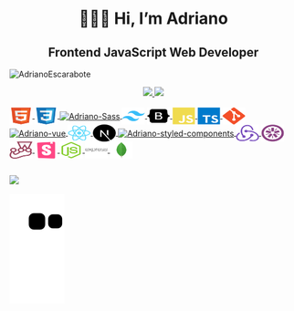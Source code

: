 <h1 align="center">👩🏻‍💻 Hi, I’m Adriano</h1> 
<h2 align="center">Frontend JavaScript Web Developer</h2> 

<p align="left"> <img src="https://komarev.com/ghpvc/?username=AdrianoEscarabote-lt&label=Profile%20views&color=0e75b6&style=flat" alt="AdrianoEscarabote" /> </p>

 
 <div align="center">
  <a href="https://github.com/AdrianoEscarabote">
  <img height="180em" src="https://github-readme-stats.vercel.app/api/top-langs/?username=AdrianoEscarabote&layout=compact&langs_count=7&theme=dark"/>
  <img height="180em" src="https://github-readme-stats.vercel.app/api?username=AdrianoEscarabote&show_icons=true&theme=dark&include_all_commits=true&count_private=true"/>
</div>

  <div style="display: inline_block"><br>
    <img align="center" alt="Adriano-HTML" height="30" width="40" src="https://raw.githubusercontent.com/devicons/devicon/master/icons/html5/html5-original.svg">
  <img align="center" alt="Adriano-CSS" height="30" width="40" src="https://raw.githubusercontent.com/devicons/devicon/master/icons/css3/css3-original.svg">
    <img align="center" alt="Adriano-Sass" height="30" width="40" src="https://camo.githubusercontent.com/26901b819fb10ef4e2c652aa40e24775247664d84a7597bebb66898a24dddedd/68747470733a2f2f63646e2e6a7364656c6976722e6e65742f67682f64657669636f6e732f64657669636f6e2f69636f6e732f736173732f736173732d6f726967696e616c2e737667">
    <img align="center" alt="Adriano-tailwindcss" height="30" width="40"  src="https://raw.githubusercontent.com/devicons/devicon/master/icons/tailwindcss/tailwindcss-plain.svg">
    <img align="center" alt="Adriano-Bootstrap" height="30" width="40"  src="https://raw.githubusercontent.com/devicons/devicon/master/icons/bootstrap/bootstrap-plain.svg">
   <img align="center" alt="Adriano-Js" height="30" width="40" src="https://raw.githubusercontent.com/devicons/devicon/master/icons/javascript/javascript-plain.svg">
   <img align="center" alt="Adriano-Ts" height="30" width="40" src="https://raw.githubusercontent.com/devicons/devicon/master/icons/typescript/typescript-plain.svg">
   <img align="center" alt="Adriano-Git" height="30" width="40" src="https://raw.githubusercontent.com/devicons/devicon/master/icons/git/git-plain.svg">
   <img align="center" alt="Adriano-vue" height="30" width="40" src="https://camo.githubusercontent.com/077997d77bfa74b144c9e286e65143b4edc547dc948098491264bb2dde282d6b/68747470733a2f2f63646e2e6a7364656c6976722e6e65742f67682f64657669636f6e732f64657669636f6e2f69636f6e732f7675656a732f7675656a732d6f726967696e616c2e737667">
   <img align="center" alt="Adriano-React" height="30" width="40" src="https://raw.githubusercontent.com/devicons/devicon/master/icons/react/react-original.svg">
   <img align="center" alt="Adriano-Nextjs" height="30" width="40" src="https://raw.githubusercontent.com/devicons/devicon/master/icons/nextjs/nextjs-original.svg">
   <img align="center" alt="Adriano-styled-components" height="30" width="40" src="https://raw.githubusercontent.com/styled-components/brand/master/styled-components.png">
   <img align="center" alt="Adriano-redux" height="30" width="40" src="https://raw.githubusercontent.com/devicons/devicon/master/icons/redux/redux-original.svg">   
   <img align="center" alt="Adriano-Jasmine" height="30" width="40" src="https://raw.githubusercontent.com/devicons/devicon/master/icons/jasmine/jasmine-plain.svg">
   <img align="center" alt="Adriano-Jest" height="30" width="40" src="https://raw.githubusercontent.com/devicons/devicon/master/icons/jest/jest-plain.svg">
   <img align="center" alt="Adriano-Storybook" height="30" width="40" src="https://raw.githubusercontent.com/devicons/devicon/master/icons/storybook/storybook-original.svg">
   <img align="center" alt="Adriano-Node" height="30" width="40" src="https://raw.githubusercontent.com/devicons/devicon/master/icons/nodejs/nodejs-original.svg">
   <img align="center" alt="Adriano-Express" height="30" width="40" src="https://raw.githubusercontent.com/devicons/devicon/master/icons/express/express-original-wordmark.svg">
   <img align="center" alt="Adriano-MongoDB" height="30" width="40" src="https://raw.githubusercontent.com/devicons/devicon/master/icons/mongodb/mongodb-original.svg">
   

##

<div>
  <a href="https://www.linkedin.com/in/adriano-escarabote-944b02233/"><img src="https://img.shields.io/badge/LinkedIn-0077B5?style=for-the-badge&logo=linkedin&logoColor=white" target="_blank"></a>

  ![Snake animation](https://github.com/AdrianoEscarabote/AdrianoEscarabote/blob/output/github-contribution-grid-snake.svg)
 
</div>
